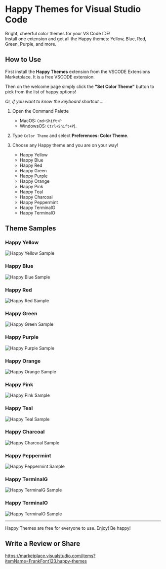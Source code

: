# Happy Themes for Visual Studio Code

Bright, cheerful color themes for your VS Code IDE!  
Install one extension and get all the Happy themes: Yellow, Blue, Red, Green, Purple, and more.

## How to Use

First install the **Happy Themes** extension from the VSCODE Extensions Marketplace. It is a free VSCODE extension.

Then on the welcome page simply click the **"Set Color Theme"** button to pick from the list of happy options!

*Or, if you want to know the keyboard shortcut ...*

1. Open the Command Palette 
    - MacOS: `Cmd+Shift+P`
    - WindowsOS: `Ctrl+Shift+P`).

2. Type `Color Theme` and select **Preferences: Color Theme**.

3. Choose any Happy theme and you are on your way!

   - Happy Yellow  
   - Happy Blue  
   - Happy Red  
   - Happy Green 
   - Happy Purple 
   - Happy Orange
   - Happy Pink
   - Happy Teal
   - Happy Charcoal
   - Happy Peppermint
   - Happy TerminalG
   - Happy TerminalO

## Theme Samples

### Happy Yellow

![Happy Yellow Sample](samples/happy-yellow-sample.jpg)

### Happy Blue

![Happy Blue Sample](samples/happy-blue-sample.jpg)

### Happy Red

![Happy Red Sample](samples/happy-red-sample.jpg)

### Happy Green

![Happy Green Sample](samples/happy-green-sample.jpg)

### Happy Purple

![Happy Purple Sample](samples/happy-purple-sample.jpg)

### Happy Orange

![Happy Orange Sample](samples/happy-orange-sample.jpg)

### Happy Pink

![Happy Pink Sample](samples/happy-pink-sample.jpg)

### Happy Teal

![Happy Teal Sample](samples/happy-teal-sample.jpg)

### Happy Charcoal

![Happy Charcoal Sample](samples/happy-charcoal-sample.jpg)

### Happy Peppermint

![Happy Peppermint Sample](samples/happy-peppermint-sample.jpg)

### Happy TerminalG

![Happy TerminalG Sample](samples/happy-terminalg-sample.jpg)

### Happy TerminalO

![Happy TerminalO Sample](samples/happy-terminalo-sample.jpg)

---

Happy Themes are free for everyone to use. Enjoy! Be happy!

## Write a Review or Share

https://marketplace.visualstudio.com/items?itemName=FrankFont123.happy-themes